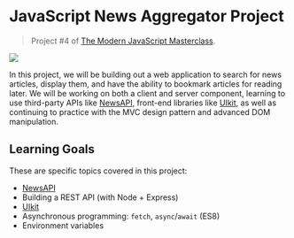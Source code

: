 # JavaScript News Aggregator Project

> Project #4 of [The Modern JavaScript Masterclass](https://github.com/codingcourses/modern-javascript-masterclass).

<img src="capture.gif" />

In this project, we will be building out a web application to search for news articles, display
them, and have the ability to bookmark articles for reading later. We will be working on both a
client and server component, learning to use third-party APIs like [NewsAPI](https://newsapi.org/),
front-end libraries like [UIkit](https://getuikit.com/), as well as continuing to practice with
the MVC design pattern and advanced DOM manipulation.

## Learning Goals

These are specific topics covered in this project:

- [NewsAPI](https://newsapi.org/)
- Building a REST API (with Node + Express)
- [UIkit](https://getuikit.com/)
- Asynchronous programming: `fetch`, `async`/`await` (ES8)
- Environment variables
